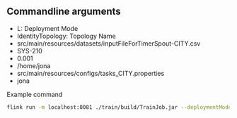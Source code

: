 
## Commandline arguments

* L: Deployment Mode
* IdentityTopology: Topology Name
* src/main/resources/datasets/inputFileForTimerSpout-CITY.csv
* SYS-210
* 0.001
* /home/jona
* src/main/resources/configs/tasks_CITY.properties
* jona

Example command
```bash
flink run -m localhost:8081 ./train/build/TrainJob.jar --deploymentMode L --topoName IdentityTopology --input ./train/src/main/resources/datasets/inputFileForTimerSpout-CITY.csv --experiRunId SYS-210 --scalingFactor 0.001 --outputDir /home/jona --taskProp ./train/src/main/resources/configs/tasks_CITY.properties --taskName jona
